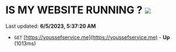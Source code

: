 # IS MY WEBSITE RUNNING ? [![](https://img.shields.io/static/v1?label=Sponsor&message=%E2%9D%A4&logo=GitHub&color=%23fe8e86)](https://github.com/sponsors/<username>)

Last updated: **6/5/2023, 5:37:20 AM**

- `GET` [https://youssefservice.me](https://youssefservice.me) - **Up** (1013ms)
